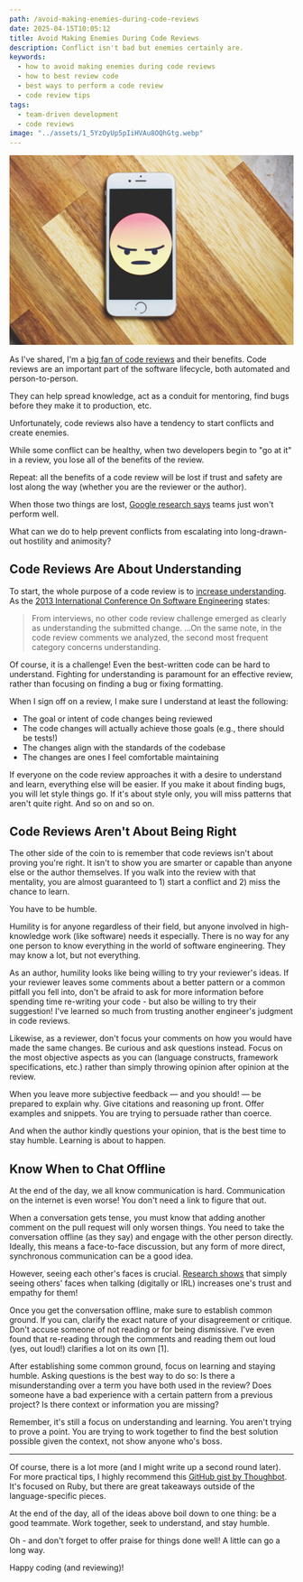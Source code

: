 ```yaml
---
path: /avoid-making-enemies-during-code-reviews
date: 2025-04-15T10:05:12
title: Avoid Making Enemies During Code Reviews
description: Conflict isn't bad but enemies certainly are.
keywords:
  - how to avoid making enemies during code reviews
  - how to best review code
  - best ways to perform a code review
  - code review tips
tags:
  - team-driven development
  - code reviews
image: "../assets/1_5YzOyUp5pIiHVAu8OQhGtg.webp" 
---
```


<center>

![](../assets/1_5YzOyUp5pIiHVAu8OQhGtg.webp)

</center>

As I've shared, I'm a [big fan of code reviews](https://medium.com/@dangoslen/how-to-become-a-code-review-ninja-136345b41199) and their benefits. Code reviews are an important part of the software lifecycle, both automated and person-to-person. 

They can help spread knowledge, act as a conduit for mentoring, find bugs before they make it to production, etc. 

Unfortunately, code reviews also have a tendency to start conflicts and create enemies.

While some conflict can be healthy, when two developers begin to "go at it" in a review, you lose all of the benefits of the review. 

Repeat: all the benefits of a code review will be lost if trust and safety are lost along the way (whether you are the reviewer or the author). 

When those two things are lost, [Google research says](https://www.inc.com/justin-bariso/google-spent-years-studying-effective-teams-this-single-quality-contributed-most-to-their-success.html) teams just won't perform well.

What can we do to help prevent conflicts from escalating into long-drawn-out hostility and animosity?

## Code Reviews Are About Understanding

To start, the whole purpose of a code review is to [increase understanding](https://medium.com/@dangoslen/whats-the-point-to-code-reviews-anyway-e61edbfd2950). As the [2013 International Conference On Software Engineering](https://sback.it/publications/icse2013.pdf) states:

> From interviews, no other code review challenge emerged as clearly as understanding the submitted change. …On the same note, in the code review comments we analyzed, the second most frequent category concerns understanding.

Of course, it is a challenge! Even the best-written code can be hard to understand. Fighting for understanding is paramount for an effective review, rather than focusing on finding a bug or fixing formatting.

When I sign off on a review, I make sure I understand at least the following:
* The goal or intent of code changes being reviewed
* The code changes will actually achieve those goals (e.g., there should be tests!)
* The changes align with the standards of the codebase
* The changes are ones I feel comfortable maintaining 

If everyone on the code review approaches it with a desire to understand and learn, everything else will be easier. If you make it about finding bugs, you will let style things go. If it's about style only, you will miss patterns that aren't quite right. And so on and so on.

## Code Reviews Aren't About Being Right

The other side of the coin to is remember that code reviews isn't about proving you're right. It isn't to show you are smarter or capable than anyone else or the author themselves. If you walk into the review with that mentality, you are almost guaranteed to 1) start a conflict and 2) miss the chance to learn.

You have to be humble.

Humility is for anyone regardless of their field, but anyone involved in high-knowledge work (like software) needs it especially. There is no way for any one person to know everything in the world of software engineering. They may know a lot, but not everything.

As an author, humility looks like being willing to try your reviewer's ideas. If your reviewer leaves some comments about a better pattern or a common pitfall you fell into, don't be afraid to ask for more information before spending time re-writing your code - but also be willing to try their suggestion! I've learned so much from trusting another engineer's judgment in code reviews.

Likewise, as a reviewer, don't focus your comments on how you would have made the same changes. Be curious and ask questions instead. Focus on the most objective aspects as you can (language constructs, framework specifications, etc.) rather than simply throwing opinion after opinion at the review. 

When you leave more subjective feedback — and you should! — be prepared to explain why. Give citations and reasoning up front. Offer examples and snippets. You are trying to persuade rather than coerce.

And when the author kindly questions your opinion, that is the best time to stay humble. Learning is about to happen.

## Know When to Chat Offline

At the end of the day, we all know communication is hard. Communication on the internet is even worse! You don't need a link to figure that out.

When a conversation gets tense, you must know that adding another comment on the pull request will only worsen things. You need to take the conversation offline (as they say) and engage with the other person directly. Ideally, this means a face-to-face discussion, but any form of more direct, synchronous communication can be a good idea.

However, seeing each other's faces is crucial. [Research shows](https://open.buffer.com/trust-remote-team/) that simply seeing others' faces when talking (digitally or IRL) increases one's trust and empathy for them!

Once you get the conversation offline, make sure to establish common ground. If you can, clarify the exact nature of your disagreement or critique. Don't accuse someone of not reading or for being dismissive. I've even found that re-reading through the comments and reading them out loud (yes, out loud!) clarifies a lot on its own [1].

After establishing some common ground, focus on learning and staying humble. Asking questions is the best way to do so: Is there a misunderstanding over a term you have both used in the review? Does someone have a bad experience with a certain pattern from a previous project? Is there context or information you are missing?

Remember, it's still a focus on understanding and learning. You aren't trying to prove a point. You are trying to work together to find the best solution possible given the context, not show anyone who's boss.

---

Of course, there is a lot more (and I might write up a second round later). For more practical tips, I highly recommend this [GitHub gist by Thoughbot](https://github.com/thoughtbot/guides/tree/master/code-review). It's focused on Ruby, but there are great takeaways outside of the language-specific pieces.

At the end of the day, all of the ideas above boil down to one thing: be a good teammate. Work together, seek to understand, and stay humble.

Oh - and don't forget to offer praise for things done well! A little can go a long way.

Happy coding (and reviewing)!

[^1]: it's like Rubber Ducking for code review comments. Read it aloud and slowly, and you'll often realize the intention or tone was much different than you might have originally perceived.

